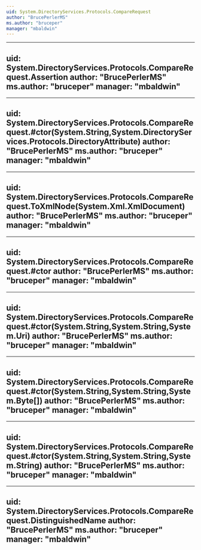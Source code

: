 ```yaml
---
uid: System.DirectoryServices.Protocols.CompareRequest
author: "BrucePerlerMS"
ms.author: "bruceper"
manager: "mbaldwin"
---
```


---
uid: System.DirectoryServices.Protocols.CompareRequest.Assertion
author: "BrucePerlerMS"
ms.author: "bruceper"
manager: "mbaldwin"
---

---
uid: System.DirectoryServices.Protocols.CompareRequest.#ctor(System.String,System.DirectoryServices.Protocols.DirectoryAttribute)
author: "BrucePerlerMS"
ms.author: "bruceper"
manager: "mbaldwin"
---

---
uid: System.DirectoryServices.Protocols.CompareRequest.ToXmlNode(System.Xml.XmlDocument)
author: "BrucePerlerMS"
ms.author: "bruceper"
manager: "mbaldwin"
---

---
uid: System.DirectoryServices.Protocols.CompareRequest.#ctor
author: "BrucePerlerMS"
ms.author: "bruceper"
manager: "mbaldwin"
---

---
uid: System.DirectoryServices.Protocols.CompareRequest.#ctor(System.String,System.String,System.Uri)
author: "BrucePerlerMS"
ms.author: "bruceper"
manager: "mbaldwin"
---

---
uid: System.DirectoryServices.Protocols.CompareRequest.#ctor(System.String,System.String,System.Byte[])
author: "BrucePerlerMS"
ms.author: "bruceper"
manager: "mbaldwin"
---

---
uid: System.DirectoryServices.Protocols.CompareRequest.#ctor(System.String,System.String,System.String)
author: "BrucePerlerMS"
ms.author: "bruceper"
manager: "mbaldwin"
---

---
uid: System.DirectoryServices.Protocols.CompareRequest.DistinguishedName
author: "BrucePerlerMS"
ms.author: "bruceper"
manager: "mbaldwin"
---
